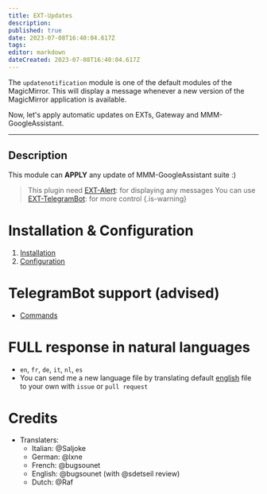 ```yaml
---
title: EXT-Updates
description: 
published: true
date: 2023-07-08T16:40:04.617Z
tags: 
editor: markdown
dateCreated: 2023-07-08T16:40:04.617Z
---
```


The `updatenotification` module is one of the default modules of the MagicMirror.
This will display a message whenever a new version of the MagicMirror application is available.

Now, let's apply automatic updates on EXTs, Gateway and MMM-GoogleAssistant.

---
## Description

This module can **APPLY** any update of MMM-GoogleAssistant suite :)

> This plugin need [EXT-Alert](/en/EXT-Alert): for displaying any messages
> You can use [EXT-TelegramBot](/en/EXT-TelegramBot): for more control
{.is-warning}

# Installation & Configuration
1) [Installation](/en/EXT-Updates/Installation)
2) [Configuration](/en/EXT-Updates/Configuration)

# TelegramBot support (advised)
  * [Commands](/en/EXT-Updates/Commands)

# FULL response in natural languages
  * `en`, `fr`, `de`, `it`, `nl`, `es`
  * You can send me a new language file by translating default [english](https://github.com/bugsounet/EXT-Updates/blob/dev/translations/en.json) file to your own with `issue` or `pull request`

# Credits
 
  * Translaters:
    * Italian: @Saljoke
    * German: @lxne
    * French: @bugsounet
    * English: @bugsounet (with @sdetseil review)
    * Dutch: @Raf